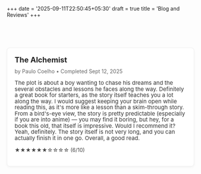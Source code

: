 +++
date = '2025-09-11T22:50:45+05:30'
draft = true
title = 'Blog and Reviews'
+++


<!--more-->
<div style="margin-top: 5rem"></div>

<div style=" margin:auto; gap:20px;">

  <!-- Card Template -->
  <div style="flex:1 1 300px; border:1px solid #eee; border-radius:8px; padding:20px; box-shadow:0 2px 6px rgba(0,0,0,0.05); transition:all 0.2s ease; background:#fff;">
    <h3 style="margin:0 0 10px 0; font-size:20px; color:#222;">The Alchemist</h3>
    <p style="margin:0 0 15px 0; font-size:14px; color:#666;">
      by Paulo Coelho • Completed Sept 12, 2025
    </p>
    <p style="margin:0 0 15px 0; font-size:15px; color:#333; line-height:1.1;">
      The plot is about a boy wanting to chase his dreams and the several obstacles and lessons he faces along the way. Definitely a great book for starters, as the story itself teaches you a lot along the way. I would suggest keeping your brain open while reading this, as it's more like a lesson than a skim-through story. From a bird's-eye view, the story is pretty predictable (especially if you are into anime) — you may find it boring, but hey, for a book this old, that itself is impressive.  Would I recommend it? Yeah, definitely. The story itself is not very long, and you can actually finish it in one go. Overall, a good read.
    </p>
    <p style="margin:0 0 15px 0; font-size:14px; color:#444;">
      ★★★★★★☆☆☆☆ (6/10)
    </p>
  </div>


</div>

